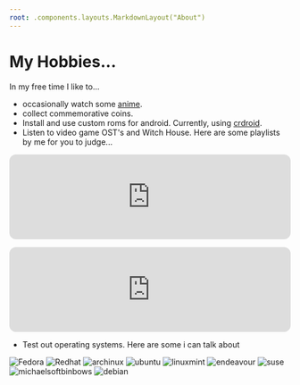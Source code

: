 ```yaml
---
root: .components.layouts.MarkdownLayout("About")
---
```


# My Hobbies...

In my free time I like to... 

- occasionally watch some [anime](https://anilist.co/user/shub39/).
- collect commemorative coins.
- Install and use custom roms for android. Currently, using [crdroid](https://crdroid.net/).
- Listen to video game OST's and Witch House. Here are some playlists by me for you to judge...


<p></p>

<iframe style="border-radius:12px" src="https://open.spotify.com/embed/playlist/5BDxStHBTB7NisZFt7RHvP?utm_source=generator&theme=0" width="100%" height="152" frameBorder="0" allowfullscreen="" allow="autoplay; clipboard-write; encrypted-media; fullscreen; picture-in-picture" loading="lazy"></iframe>

<p></p>

<iframe style="border-radius:12px" src="https://open.spotify.com/embed/playlist/1xSthrAW7xRK4KlFgP5c4R?utm_source=generator&theme=0" width="100%" height="152" frameBorder="0" allowfullscreen="" allow="autoplay; clipboard-write; encrypted-media; fullscreen; picture-in-picture" loading="lazy"></iframe>

<p></p>

- Test out operating systems. Here are some i can talk about

![Fedora](https://img.shields.io/badge/Fedora-d79921?style=for-the-badge&logo=fedora&logoColor=282828)
![Redhat](https://img.shields.io/badge/rhel-d65d0e?style=for-the-badge&logo=redhat&logoColor=282828)
![archinux](https://img.shields.io/badge/archlinux-458588?style=for-the-badge&logo=archlinux&logoColor=282828)
![ubuntu](https://img.shields.io/badge/ubuntu-b16286?style=for-the-badge&logo=ubuntu&logoColor=282828)
![linuxmint](https://img.shields.io/badge/mint-98971a?style=for-the-badge&logo=linuxmint&logoColor=282828)
![endeavour](https://img.shields.io/badge/Endeavouros-689d6a?style=for-the-badge&logo=EndeavourOS&logoColor=282828)
![suse](https://img.shields.io/badge/opensuse-458588?style=for-the-badge&logo=opensuse&logoColor=282828)
![michaelsoftbinbows](https://img.shields.io/badge/michaelsoftBinbows-b16286?style=for-the-badge&logo=windows&logoColor=282828)
![debian](https://img.shields.io/badge/debian-98971a?style=for-the-badge&logo=debian&logoColor=282828)